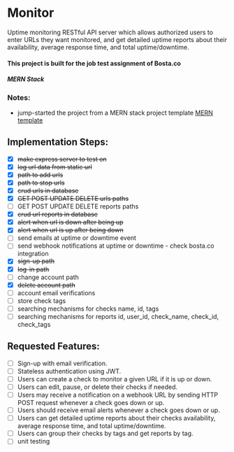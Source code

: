 # Monitor

Uptime monitoring RESTful API server which allows authorized users to enter URLs they want monitored, and get detailed uptime reports about their availability, average response time, and total uptime/downtime.

#### This project is built for the job test assignment of Bosta.co

##### MERN Stack

### Notes:

-  jump-started the project from a MERN stack project template [MERN template](https://github.com/MoathShraim/Nodejs-rest-api-project-structure-Express)

## Implementation Steps:

-  [x] ~~make express server to test on~~
-  [x] ~~log url data from static url~~
-  [x] ~~path to add urls~~
-  [x] ~~path to stop urls~~
-  [x] ~~crud urls in database~~
-  [x] ~~GET POST UPDATE DELETE urls paths~~
-  [ ] GET POST UPDATE DELETE reports paths
-  [x] ~~crud url reports in database~~
-  [x] ~~alert when url is down after being up~~
-  [x] ~~alert when url is up after being down~~
-  [ ] send emails at uptime or downtime event
-  [ ] send webhook notifications at uptime or downtime - check bosta.co integration
-  [x] ~~sign-up path~~
-  [x] ~~log-in path~~
-  [ ] change account path
-	[x] ~~delete account path~~
-  [ ] account email verifications
-  [ ] store check tags
-  [ ] searching mechanisms for checks name, id, tags
-  [ ] searching mechanisms for reports id, user_id, check_name, check_id, check_tags

## Requested Features:

-  [ ] Sign-up with email verification.
-  [ ] Stateless authentication using JWT.
-  [ ] Users can create a check to monitor a given URL if it is up or down.
-  [ ] Users can edit, pause, or delete their checks if needed.
-  [ ] Users may receive a notification on a webhook URL by sending HTTP POST request whenever a check goes down or up.
-  [ ] Users should receive email alerts whenever a check goes down or up.
-  [ ] Users can get detailed uptime reports about their checks availability, average response time, and total uptime/downtime.
-  [ ] Users can group their checks by tags and get reports by tag.
-  [ ] unit testing

